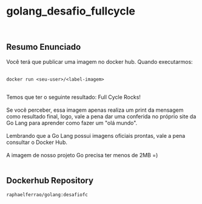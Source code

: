 # golang_desafio_fullcycle
<br/>

## Resumo Enunciado ##

Você terá que publicar uma imagem no docker hub. Quando executarmos:<br/>
<br/>
<p><code>docker run &lt;seu-user&gt;/&lt;label-imagem&gt;  </code></p>
<br/>
Temos que ter o seguinte resultado: Full Cycle Rocks! <br/>
<br/>
Se você perceber, essa imagem apenas realiza um print da mensagem como resultado final, logo, vale a pena dar uma conferida no próprio site da Go Lang para aprender como fazer um "olá mundo".<br/>
<br/>
Lembrando que a Go Lang possui imagens oficiais prontas, vale a pena consultar o Docker Hub.<br/>
<br/>
A imagem de nosso projeto Go precisa ter menos de 2MB =)
<br/>
<br/>

## Dockerhub Repository ##

<p><code>raphaelferrao/golang:desafiofc</code></p>
